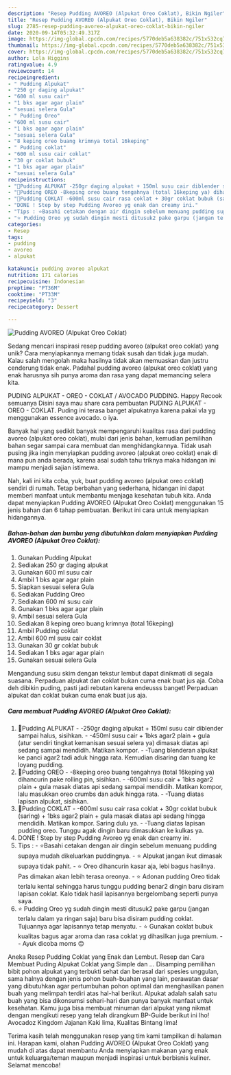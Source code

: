 ```yaml
---
description: "Resep Pudding AVOREO (Alpukat Oreo Coklat), Bikin Ngiler"
title: "Resep Pudding AVOREO (Alpukat Oreo Coklat), Bikin Ngiler"
slug: 2785-resep-pudding-avoreo-alpukat-oreo-coklat-bikin-ngiler
date: 2020-09-14T05:32:49.317Z
image: https://img-global.cpcdn.com/recipes/5770deb5a638382c/751x532cq70/pudding-avoreo-alpukat-oreo-coklat-foto-resep-utama.jpg
thumbnail: https://img-global.cpcdn.com/recipes/5770deb5a638382c/751x532cq70/pudding-avoreo-alpukat-oreo-coklat-foto-resep-utama.jpg
cover: https://img-global.cpcdn.com/recipes/5770deb5a638382c/751x532cq70/pudding-avoreo-alpukat-oreo-coklat-foto-resep-utama.jpg
author: Lola Higgins
ratingvalue: 4.9
reviewcount: 14
recipeingredient:
- " Pudding Alpukat"
- "250 gr daging alpukat"
- "600 ml susu cair"
- "1 bks agar agar plain"
- "sesuai selera Gula"
- " Pudding Oreo"
- "600 ml susu cair"
- "1 bks agar agar plain"
- "sesuai selera Gula"
- "8 keping oreo buang krimnya total 16keping"
- " Pudding coklat"
- "600 ml susu cair coklat"
- "30 gr coklat bubuk"
- "1 bks agar agar plain"
- "sesuai selera Gula"
recipeinstructions:
- "🥑Pudding ALPUKAT -250gr daging alpukat + 150ml susu cair diblender sampai halus, sisihkan. -450ml susu cair + 1bks agar2 plain + gula (atur sendiri tingkat kemanisan sesuai selera ya) dimasak diatas api sedang sampai mendidih. Matikan kompor. -Tuang blenderan alpukat ke panci agar2 tadi aduk hingga rata. Kemudian disaring dan tuang ke loyang pudding."
- "🍪Pudding OREO -8keping oreo buang tengahnya (total 16keping ya) dihancurin pake rolling pin, sisihkan. -600ml susu cair + 1bks agar2 plain + gula masak diatas api sedang sampai mendidih. Matikan kompor, lalu masukkan oreo crumbs dan aduk hingga rata. -Tuang diatas lapisan alpukat, sisihkan."
- "🍫Pudding COKLAT -600ml susu cair rasa coklat + 30gr coklat bubuk (saring) + 1bks agar2 plain + gula masak diatas api sedang hingga mendidih. Matikan kompor. Saring dulu ya. -Tuang diatas lapisan pudding oreo. Tunggu agak dingin baru dimasukkan ke kulkas ya."
- "DONE ! Step by step Pudding Avoreo yg enak dan creamy ini."
- "Tips : ⭐Basahi cetakan dengan air dingin sebelum menuang pudding supaya mudah dikeluarkan puddingnya. ⭐ Alpukat jangan ikut dimasak supaya tidak pahit. ⭐ Oreo dihancurin kasar aja, lebi bagus hasilnya. Pas dimakan akan lebih terasa oreonya. ⭐ Adonan pudding Oreo tidak terlalu kental sehingga harus tunggu pudding benar2 dingin baru disiram lapisan coklat. Kalo tidak hasil lapisannya bergelombang seperti punya saya."
- "⭐ Pudding Oreo yg sudah dingin mesti ditusuk2 pake garpu (jangan terlalu dalam ya ringan saja) baru bisa disiram pudding coklat. Tujuannya agar lapisannya tetap menyatu. ⭐ Gunakan coklat bubuk kualitas bagus agar aroma dan rasa coklat yg dihasilkan juga premium.  Ayuk dicoba moms 😊"
categories:
- Resep
tags:
- pudding
- avoreo
- alpukat

katakunci: pudding avoreo alpukat 
nutrition: 171 calories
recipecuisine: Indonesian
preptime: "PT36M"
cooktime: "PT33M"
recipeyield: "3"
recipecategory: Dessert

---
```



![Pudding AVOREO (Alpukat Oreo Coklat)](https://img-global.cpcdn.com/recipes/5770deb5a638382c/751x532cq70/pudding-avoreo-alpukat-oreo-coklat-foto-resep-utama.jpg)

Sedang mencari inspirasi resep pudding avoreo (alpukat oreo coklat) yang unik? Cara menyiapkannya memang tidak susah dan tidak juga mudah. Kalau salah mengolah maka hasilnya tidak akan memuaskan dan justru cenderung tidak enak. Padahal pudding avoreo (alpukat oreo coklat) yang enak harusnya sih punya aroma dan rasa yang dapat memancing selera kita.

PUDING ALPUKAT - OREO - COKLAT / AVOCADO PUDDING. Happy Recook semuanya Disini saya mau share cara pembuatan PUDING ALPUKAT - OREO - COKLAT. Puding ini terasa banget alpukatnya karena pakai vla yg menggunakan essence avocado. o iya.

Banyak hal yang sedikit banyak mempengaruhi kualitas rasa dari pudding avoreo (alpukat oreo coklat), mulai dari jenis bahan, kemudian pemilihan bahan segar sampai cara membuat dan menghidangkannya. Tidak usah pusing jika ingin menyiapkan pudding avoreo (alpukat oreo coklat) enak di mana pun anda berada, karena asal sudah tahu triknya maka hidangan ini mampu menjadi sajian istimewa.


Nah, kali ini kita coba, yuk, buat pudding avoreo (alpukat oreo coklat) sendiri di rumah. Tetap berbahan yang sederhana, hidangan ini dapat memberi manfaat untuk membantu menjaga kesehatan tubuh kita. Anda dapat menyiapkan Pudding AVOREO (Alpukat Oreo Coklat) menggunakan 15 jenis bahan dan 6 tahap pembuatan. Berikut ini cara untuk menyiapkan hidangannya.

<!--inarticleads1-->

##### Bahan-bahan dan bumbu yang dibutuhkan dalam menyiapkan Pudding AVOREO (Alpukat Oreo Coklat):

1. Gunakan  Pudding Alpukat
1. Sediakan 250 gr daging alpukat
1. Gunakan 600 ml susu cair
1. Ambil 1 bks agar agar plain
1. Siapkan sesuai selera Gula
1. Sediakan  Pudding Oreo
1. Sediakan 600 ml susu cair
1. Gunakan 1 bks agar agar plain
1. Ambil sesuai selera Gula
1. Sediakan 8 keping oreo buang krimnya (total 16keping)
1. Ambil  Pudding coklat
1. Ambil 600 ml susu cair coklat
1. Gunakan 30 gr coklat bubuk
1. Sediakan 1 bks agar agar plain
1. Gunakan sesuai selera Gula


Mengandung susu skim dengan tekstur lembut dapat dinikmati di segala suasana. Perpaduan alpukat dan coklat bukan cuma enak buat jus aja. Coba deh dibikin puding, pasti jadi rebutan karena endeusss banget! Perpaduan alpukat dan coklat bukan cuma enak buat jus aja. 

<!--inarticleads2-->

##### Cara membuat Pudding AVOREO (Alpukat Oreo Coklat):

1. 🥑Pudding ALPUKAT - -250gr daging alpukat + 150ml susu cair diblender sampai halus, sisihkan. - -450ml susu cair + 1bks agar2 plain + gula (atur sendiri tingkat kemanisan sesuai selera ya) dimasak diatas api sedang sampai mendidih. Matikan kompor. - -Tuang blenderan alpukat ke panci agar2 tadi aduk hingga rata. Kemudian disaring dan tuang ke loyang pudding.
1. 🍪Pudding OREO - -8keping oreo buang tengahnya (total 16keping ya) dihancurin pake rolling pin, sisihkan. - -600ml susu cair + 1bks agar2 plain + gula masak diatas api sedang sampai mendidih. Matikan kompor, lalu masukkan oreo crumbs dan aduk hingga rata. - -Tuang diatas lapisan alpukat, sisihkan.
1. 🍫Pudding COKLAT - -600ml susu cair rasa coklat + 30gr coklat bubuk (saring) + 1bks agar2 plain + gula masak diatas api sedang hingga mendidih. Matikan kompor. Saring dulu ya. - -Tuang diatas lapisan pudding oreo. Tunggu agak dingin baru dimasukkan ke kulkas ya.
1. DONE ! Step by step Pudding Avoreo yg enak dan creamy ini.
1. Tips : - ⭐Basahi cetakan dengan air dingin sebelum menuang pudding supaya mudah dikeluarkan puddingnya. - ⭐ Alpukat jangan ikut dimasak supaya tidak pahit. - ⭐ Oreo dihancurin kasar aja, lebi bagus hasilnya. Pas dimakan akan lebih terasa oreonya. - ⭐ Adonan pudding Oreo tidak terlalu kental sehingga harus tunggu pudding benar2 dingin baru disiram lapisan coklat. Kalo tidak hasil lapisannya bergelombang seperti punya saya.
1. ⭐ Pudding Oreo yg sudah dingin mesti ditusuk2 pake garpu (jangan terlalu dalam ya ringan saja) baru bisa disiram pudding coklat. Tujuannya agar lapisannya tetap menyatu. - ⭐ Gunakan coklat bubuk kualitas bagus agar aroma dan rasa coklat yg dihasilkan juga premium. -  - Ayuk dicoba moms 😊


Aneka Resep Pudding Coklat yang Enak dan Lembut. Resep dan Cara Membuat Puding Alpukat Coklat yang Simple dan … Disamping pemilihan bibit pohon alpukat yang terbukti sehat dan berasal dari spesies unggulan, sama halnya dengan jenis pohon buah-buahan yang lain, perawatan dasar yang dibutuhkan agar pertumbuhan pohon optimal dan menghasilkan panen buah yang melimpah terdiri atas hal-hal berikut. Alpukat adalah salah satu buah yang bisa dikonsumsi sehari-hari dan punya banyak manfaat untuk kesehatan. Kamu juga bisa membuat minuman dari alpukat yang nikmat dengan mengikuti resep yang telah dirangkum BP-Guide berikut ini lho! Avocadoz Kingdom Jajanan Kaki lima, Kualitas Bintang lima! 

Terima kasih telah menggunakan resep yang tim kami tampilkan di halaman ini. Harapan kami, olahan Pudding AVOREO (Alpukat Oreo Coklat) yang mudah di atas dapat membantu Anda menyiapkan makanan yang enak untuk keluarga/teman maupun menjadi inspirasi untuk berbisnis kuliner. Selamat mencoba!
